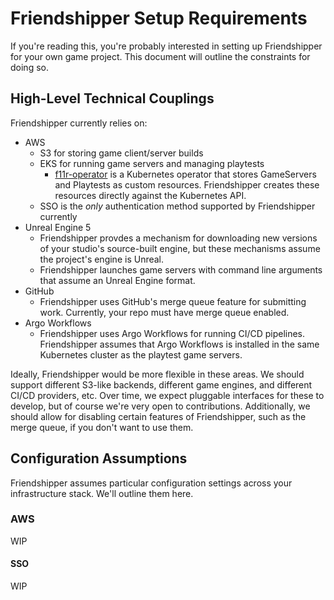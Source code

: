 # Friendshipper Setup Requirements

If you're reading this, you're probably interested in setting up Friendshipper for your own game project. This document will outline the constraints for doing so.

## High-Level Technical Couplings

Friendshipper currently relies on:

- AWS
  - S3 for storing game client/server builds
  - EKS for running game servers and managing playtests
    - [f11r-operator](https://github.com/believer-os/f11r-operator) is a Kubernetes operator that stores GameServers and Playtests as custom resources. Friendshipper creates these resources directly against the Kubernetes API.
  - SSO is the _only_ authentication method supported by Friendshipper currently
- Unreal Engine 5
  - Friendshipper provdes a mechanism for downloading new versions of your studio's source-built engine, but these mechanisms assume the project's engine is Unreal.
  - Friendshipper launches game servers with command line arguments that assume an Unreal Engine format.
- GitHub
  - Friendshipper uses GitHub's merge queue feature for submitting work. Currently, your repo must have merge queue enabled.
- Argo Workflows
  - Friendshipper uses Argo Workflows for running CI/CD pipelines. Friendshipper assumes that Argo Workflows is installed in the same Kubernetes cluster as the playtest game servers.

Ideally, Friendshipper would be more flexible in these areas. We should support different S3-like backends, different game engines, and different CI/CD providers, etc. Over time, we expect pluggable interfaces for these to develop, but of course we're very open to contributions. Additionally, we should allow for disabling certain features of Friendshipper, such as the merge queue, if you don't want to use them.

## Configuration Assumptions

Friendshipper assumes particular configuration settings across your infrastructure stack. We'll outline them here.

### AWS

WIP

#### SSO

WIP
